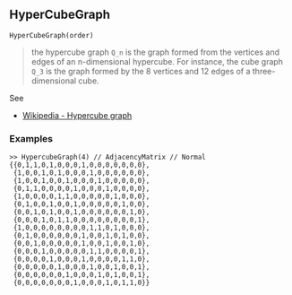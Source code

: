 ## HyperCubeGraph

```
HyperCubeGraph(order)
```

> the hypercube graph `Q_n` is the graph formed from the vertices and edges of an n-dimensional hypercube. For instance, the cube graph `Q_3` is the graph formed by the 8 vertices and 12 edges of a three-dimensional cube.
 
See
* [Wikipedia - Hypercube graph](https://en.wikipedia.org/wiki/Hypercube_graph) 

### Examples

```
>> HypercubeGraph(4) // AdjacencyMatrix // Normal
{{0,1,1,0,1,0,0,0,1,0,0,0,0,0,0,0},
 {1,0,0,1,0,1,0,0,0,1,0,0,0,0,0,0},
 {1,0,0,1,0,0,1,0,0,0,1,0,0,0,0,0},
 {0,1,1,0,0,0,0,1,0,0,0,1,0,0,0,0},
 {1,0,0,0,0,1,1,0,0,0,0,0,1,0,0,0},
 {0,1,0,0,1,0,0,1,0,0,0,0,0,1,0,0},
 {0,0,1,0,1,0,0,1,0,0,0,0,0,0,1,0},
 {0,0,0,1,0,1,1,0,0,0,0,0,0,0,0,1},
 {1,0,0,0,0,0,0,0,0,1,1,0,1,0,0,0},
 {0,1,0,0,0,0,0,0,1,0,0,1,0,1,0,0},
 {0,0,1,0,0,0,0,0,1,0,0,1,0,0,1,0},
 {0,0,0,1,0,0,0,0,0,1,1,0,0,0,0,1},
 {0,0,0,0,1,0,0,0,1,0,0,0,0,1,1,0},
 {0,0,0,0,0,1,0,0,0,1,0,0,1,0,0,1},
 {0,0,0,0,0,0,1,0,0,0,1,0,1,0,0,1},
 {0,0,0,0,0,0,0,1,0,0,0,1,0,1,1,0}}
```